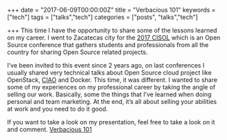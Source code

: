 +++
date = "2017-06-09T00:00:00Z"
title = "Verbacious 101"
keywords = ["tech"]
tags = ["talks","tech"]
categories = ["posts", "talks","tech"]

+++
This time I have the opportunity to share some of the lessons learned on my career.
I went to Zacatecas city for the [2017 CISOL](http://www.cozcyt.gob.mx/cisol/)
which is an Open Source conference that gathers students and professionals from
all the country for sharing Open Source related projects.

I’ve been invited to this event since 2 years ago, on last conferences I usually shared very
technical talks about Open Source cloud project like OpenStack, [CIAO](https://github.com/01org/ciao)
and Docker.
This time, it was different. I wanted to share some of my experiences on my professional career by taking
the angle of selling our work. Basically, some the things that I’ve learned when doing personal
and team marketing. At the end, it’s all about selling your abilities at work and you need to do it good.

If you want to take a look on my presentation, feel free to take a look on it and comment.
[Verbacious 101](https://docs.google.com/presentation/d/1Kmeo94HuNqFYpr_K6qxHvq8yTFtsFgGagbMlMIkW4Ro/edit?usp=sharing)